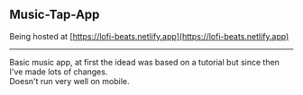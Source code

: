 ## Music-Tap-App

Being hosted at [https://lofi-beats.netlify.app](https://lofi-beats.netlify.app)<hr/>
Basic music app, at first the idead was based on a tutorial but since then I've made lots of changes.<br/>
Doesn't run very well on mobile.
